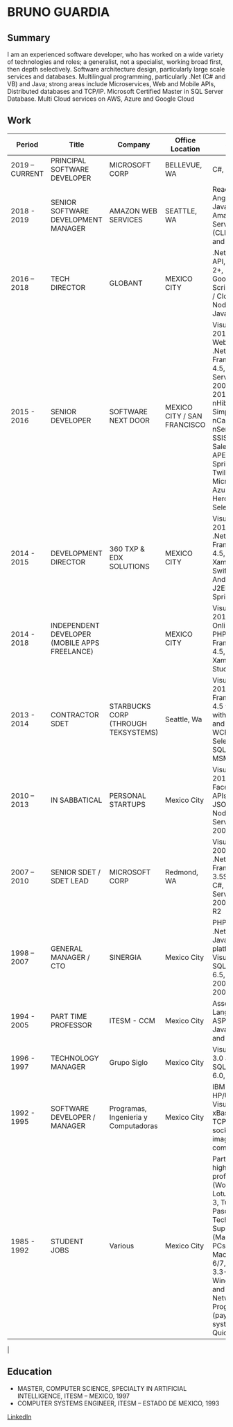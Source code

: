 # BRUNO GUARDIA

## Summary

I am an experienced software developer, who has worked on a wide variety of technologies and roles; a generalist, not a specialist, working broad first, then depth selectively. Software architecture design, particularly large scale services and databases. Multilingual programming, particularly .Net (C# and VB) and Java; strong areas include Microservices, Web and Mobile APIs, Distributed databases and TCP/IP. Microsoft Certified Master in SQL Server Database. Multi Cloud services on AWS, Azure and Google Cloud 

## Work

| Period | Title | Company | Office Location  | Skills  |
|--------|-------|---------|---|---|
| 2019 – CURRENT | PRINCIPAL SOFTWARE DEVELOPER | MICROSOFT CORP | BELLEVUE, WA | C#, Azure |
| 2018 - 2019 | SENIOR SOFTWARE DEVELOPMENT MANAGER | AMAZON WEB SERVICES | SEATTLE, WA | React, AngularJs, Java and Amazon Web Services (CLI, SDK and Console)  |
| 2016 – 2018 | TECH DIRECTOR | GLOBANT | MEXICO CITY | .Net Web API, Angular 2+, React, Google Script / Apps / Cloud, Node.js and Java |
| 2015 - 2016 | SENIOR DEVELOPER | SOFTWARE NEXT DOOR | MEXICO CITY / SAN FRANCISCO | Visual Studio 2013, C#, WebAPI 2, .Net Framework 4.5, SQL Server 2008R2 - 2014, nHibernate, Simple.Data, nCache, nServiceBus, SSIS, Salesforce APEX, Java Spring, Twilio APIs, Microsoft Azure, Heroku and Selenium |
| 2014 - 2015 | DEVELOPMENT DIRECTOR | 360 TXP & EDX SOLUTIONS | MEXICO CITY | Visual Studio 2012, C#, .Net Framework 4.5, TFS, Xamarin, Swift / iOS, Android, J2EE with Spring  |
| 2014 - 2018 | INDEPENDENT DEVELOPER (MOBILE APPS FREELANCE) |  | MEXICO CITY | Visual Studio 2012 / Online, C#, PHP, .Net Framework 4.5, and Xamarin Studio  |
| 2013 - 2014 | CONTRACTOR SDET |  STARBUCKS CORP (THROUGH TEKSYSTEMS) | Seattle, Wa | Visual Studio 2012, .Net Framework 4.5 with C#, with REST and WCF/SOAP, Selenium, SQL Server, MSMQ  |
| 2010 – 2013 | IN SABBATICAL | PERSONAL STARTUPS | Mexico City | Visual Studio 2010, Facebook APIs, C#, JSON, Node.js, SQL Server 2008R2 |
| 2007 – 2010 | SENIOR SDET / SDET LEAD | MICROSOFT CORP | Redmond, WA | Visual Studio 2008/2010, .Net Framework 3.5SP1/4.0, C#, SQL Server 2008/2008 R2  |
| 1998 – 2007 | GENERAL MANAGER / CTO | SINERGIA | Mexico City | PHP, ASP, .Net and Java platforms, Visual Basic, SQL Server 6.5, 7.0, 2000 and 2005 |
| 1994 - 2005 | PART TIME PROFESSOR | ITESM - CCM | Mexico City | Assembly Language, ASP, .Net, Java, SQL, C and PHP |
| 1996 - 1997 | TECHNOLOGY MANAGER | Grupo Siglo | Mexico City | Visual Basic 3.0 and 4.0, SQL Server 6.0, ASP 1.0 |
| 1992 - 1995 | SOFTWARE DEVELOPER / MANAGER | Programas, Ingenieria y Computadoras| Mexico City | IBM's AIX, HP/UX, C, Visual Basic, xBase, TCP/IP sockets, imaging and compression |
| 1985 - 1992 | STUDENT JOBS | Various | Mexico City | Part time high school professor (Word 3.0, Lotus 1-2-3, Turbo Pascal. Technical Support (Mac and PCs, using Mac System 6/7, MS DOS 3.3-5.0, Windows 2.1 and 3.0, Netware) Programming (payroll systems in Quick Basic) 
|


## Education
* MASTER, COMPUTER SCIENCE, SPECIALTY IN ARTIFICIAL INTELLIGENCE, ITESM – MEXICO, 1997 
* COMPUTER SYSTEMS ENGINEER, ITESM – ESTADO DE MEXICO, 1993 


[LinkedIn](http://www.linkedin.com/in/bguardia)